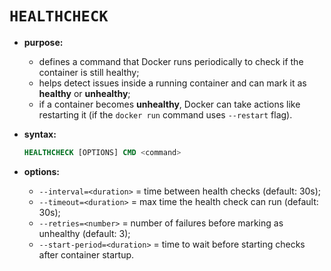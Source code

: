 # `HEALTHCHECK`

- **purpose:**
    - defines a command that Docker runs periodically to check if the container is still healthy;
    - helps detect issues inside a running container and can mark it as **healthy** or **unhealthy**;
    - if a container becomes **unhealthy**, Docker can take actions like restarting it (if the `docker run` command uses `--restart` flag).

- **syntax:**

  ```dockerfile
  HEALTHCHECK [OPTIONS] CMD <command>
  ```
- **options:**
    - `--interval=<duration>` = time between health checks (default: 30s);
    - `--timeout=<duration>` = max time the health check can run (default: 30s);
    - `--retries=<number>` = number of failures before marking as unhealthy (default: 3);
    - `--start-period=<duration>` = time to wait before starting checks after container startup.
